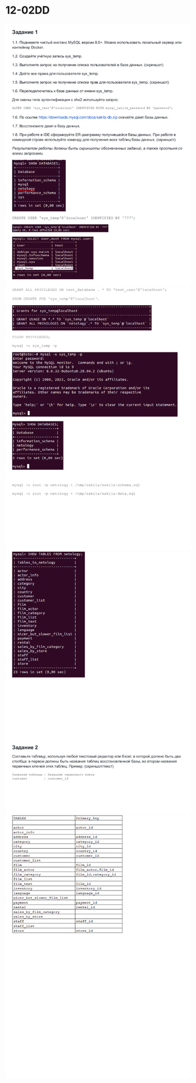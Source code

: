# 12-02DD


![img](https://github.com/AzarnoyKir/12-02DD/blob/364c4b5dd2e1b1804c1381244c46070d7e27a43d/img/770-0.png)
![img](https://github.com/AzarnoyKir/12-02DD/blob/364c4b5dd2e1b1804c1381244c46070d7e27a43d/img/770-1.png)
![img](https://github.com/AzarnoyKir/12-02DD/blob/364c4b5dd2e1b1804c1381244c46070d7e27a43d/img/770-2.png)
![img](https://github.com/AzarnoyKir/12-02DD/blob/364c4b5dd2e1b1804c1381244c46070d7e27a43d/img/770-3.png)
